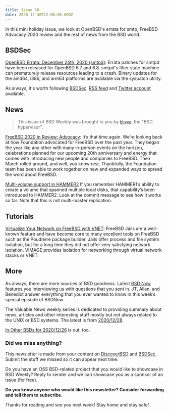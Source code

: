 ```yaml
---
title: Issue 50
date: 2020-12-30T12:00:00.000Z
---
```


In this mini holiday issue, we look at OpenBSD's errata for smtp, FreeBSD Advocacy 2020 review and the rest of news from the BSD world.

<!-- more -->

## BSDSec

[OpenBSD Errata: December 24th, 2020 (smtpd)](https://bsdsec.net/articles/openbsd-errata-december-24th-2020-smtpd?utm_source=discoverbsd): Errata patches for smtpd have been released for OpenBSD 6.7 and 6.8. smtpd's filter state machine can prematurely release resources leading to a crash. Binary updates for the amd64, i386, and arm64 platforms are available via the syspatch utility.

As always, it's worth following [BSDSec](https://bsdsec.net). [RSS feed](https://bsdsec.net/articles.atom) and [Twitter account](https://twitter.com/bsdsec) available.

## News

> This issue of BSD Weekly was brought to you by [`bhyve`](https://bhyve.org/?utm_source=discoverbsd), the "BSD hypervisor".

[FreeBSD 2020 in Review: Advocacy](https://freebsdfoundation.org/blog/2020-in-review-advocacy/?utm_source=discoverbsd): It’s that time again. We’re looking back at how Foundation advocated for FreeBSD over the past year. They began the year like any other with many in-person events on the horizon, celebrations planned for our upcoming 20th anniversary and energy that comes with introducing new people and companies to FreeBSD. Then March rolled around, and well, you know rest. Thankfully, the Foundation team has been able to work together on new and expanded ways to spread the word about FreeBSD.

[Multi-volume support in HAMMER2](https://www.dragonflydigest.com/2020/12/28/25287.html) If you remember HAMMER1’s ability to create a volume that spanned multiple local disks, that capability’s been introduced to HAMMER2.  Look at the commit message to see how it works so far. Note that this is not multi-master replication.


## Tutorials

[Virtualize Your Network on FreeBSD with VNET](https://klarasystems.com/articles/virtualize-your-network-on-freebsd-with-vnet/?utm_source=discoverbsd): FreeBSD Jails are a well-known feature and have become core to many excellent tools on FreeBSD such as the Poudriere package builder. Jails offer process and file system isolation, but for a long time they did not offer very satisfying network isolation. VIMAGE provides isolation for networking through virtual network stacks or VNET.

## More

As always, there are more sources of BSD goodness. Latest [BSD Now](https://www.bsdnow.tv/382?utm_source=bsdweekly) features you interviewing us with questions that you sent in. JT, Allan, and Benedict answer everything that you ever wanted to know in this week’s special episode of BSDNow.

The Valuable News weekly series is dedicated to providing summary about news, articles and other interesting stuff mostly but not always related to the UNIX or BSD systems. The latest is from [2020/12/28](https://vermaden.wordpress.com/2020/12/28/valuable-news-2020-12-28/?utm_source=discoverbsd).

[In Other BSDs for 2020/12/26](https://www.dragonflydigest.com/2020/12/26/25263.html?utm_source=bsdweekly) is out, too.

### Did we miss anything?

This newsletter is made from your content on [DiscoverBSD](https://discoverbsd.com) and [BSDSec](https://bsdsec.net). Submit the stuff we missed so it can appear next time.

Do you have an OSS BSD-related project that you would like to showcase in BSD Weekly? Reply to sender and we can showcase you as a sponsor of an issue (for free).

**Do you know anyone who would like this newsletter? Consider forwarding and tell them to subscribe.**

Thanks for reading and see you next week! Stay home and stay safe!
